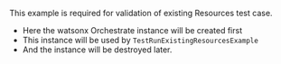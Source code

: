 This example is required for validation of existing Resources test case.
 - Here the watsonx Orchestrate instance will be created first
 - This instance will be used by `TestRunExistingResourcesExample`
 - And the instance will be destroyed later.

